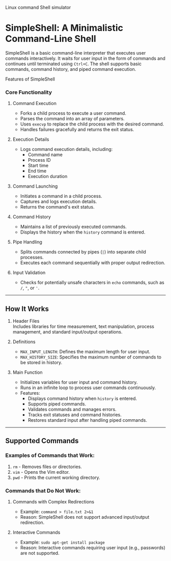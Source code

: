 Linux command Shell simulator
# SimpleShell: A Minimalistic Command-Line Shell

SimpleShell is a basic command-line interpreter that executes user commands interactively. It waits for user input in the form of commands and continues until terminated using `Ctrl+C`. The shell supports basic commands, command history, and piped command execution.


 Features of SimpleShell

### Core Functionality
1. Command Execution
   - Forks a child process to execute a user command.
   - Parses the command into an array of parameters.
   - Uses `execvp` to replace the child process with the desired command.
   - Handles failures gracefully and returns the exit status.

2. Execution Details
   - Logs command execution details, including:
     - Command name
     - Process ID
     - Start time
     - End time
     - Execution duration

3. Command Launching  
   - Initiates a command in a child process.
   - Captures and logs execution details.
   - Returns the command's exit status.

4. Command History  
   - Maintains a list of previously executed commands.
   - Displays the history when the `history` command is entered.

5. Pipe Handling  
   - Splits commands connected by pipes (`|`) into separate child processes.
   - Executes each command sequentially with proper output redirection.

6. Input Validation  
   - Checks for potentially unsafe characters in `echo` commands, such as `/`, `"`, or `'`.

---

## How It Works

1. Header Files  
   Includes libraries for time measurement, text manipulation, process management, and standard input/output operations.

2. Definitions  
   - `MAX_INPUT_LENGTH`: Defines the maximum length for user input.
   - `MAX_HISTORY_SIZE`: Specifies the maximum number of commands to be stored in history.

3. Main Function  
   - Initializes variables for user input and command history.
   - Runs in an infinite loop to process user commands continuously.
   - Features:
     - Displays command history when `history` is entered.
     - Supports piped commands.
     - Validates commands and manages errors.
     - Tracks exit statuses and command histories.
     - Restores standard input after handling piped commands.

---

## Supported Commands
### Examples of Commands that Work:
1. `rm` - Removes files or directories.
2. `vim` - Opens the Vim editor.
3. `pwd` - Prints the current working directory.

### Commands that Do Not Work:
1. Commands with Complex Redirections  
   - Example: `command > file.txt 2>&1`  
   - Reason: SimpleShell does not support advanced input/output redirection.

2. Interactive Commands  
   - Example: `sudo apt-get install package`  
   - Reason: Interactive commands requiring user input (e.g., passwords) are not supported.
